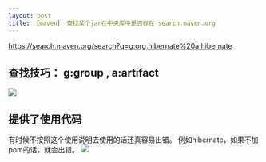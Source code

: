 ```yaml
---
layout: post
title: 【maven】 查找某个jar在中央库中是否存在 search.maven.org
---
```


https://search.maven.org/search?q=g:org.hibernate%20a:hibernate

## 查找技巧： g:group , a:artifact
![](/docs/images/2020-08-05-16-55-52.png)


## 提供了使用代码
有时候不按照这个使用说明去使用的话还真容易出错。
例如hibernate，如果不加<type>pom</type>的话，就会出错。
![](/docs/images/2020-08-05-17-02-40.png)

